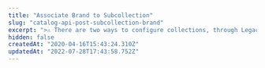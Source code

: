 ```yaml
---
title: "Associate Brand to Subcollection"
slug: "catalog-api-post-subcollection-brand"
excerpt: ">⚠️ There are two ways to configure collections, through Legacy CMS Portal or using the Beta Collection module. This endpoint is compatible with [collections configured through the Legacy CMS Portal](https://help.vtex.com/en/tutorial/adding-collections-cms--2YBy6P6X0NFRpkD2ZBxF6L).\n\nAssociates a single Brand to a Subcollection, which is a [Group](https://help.vtex.com/en/tutorial/adding-collections-cms--2YBy6P6X0NFRpkD2ZBxF6L#group-types) within a  Collection.\r\n## Request body example\r\n\r\n```json\r\n{\r\n    \"BrandId\": 2000000\r\n}\r\n```\r\n\r\n## Response body example\r\n\r\n```json\r\n{\r\n    \"SubCollectionId\": 17,\r\n    \"BrandId\": 2000000\r\n}\r\n```"
hidden: false
createdAt: "2020-04-16T15:43:24.310Z"
updatedAt: "2022-07-28T17:43:58.752Z"
---
```


